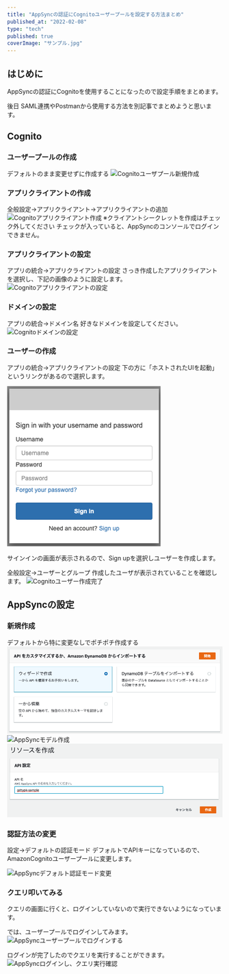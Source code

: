 ```yaml
---
title: "AppSyncの認証にCognitoユーザープールを設定する方法まとめ"
published_at: "2022-02-08"
type: "tech"
published: true
coverImage: "サンプル.jpg"
---
```


## はじめに

AppSyncの認証にCognitoを使用することになったので設定手順をまとめます。

後日 SAML連携やPostmanから使用する方法を別記事でまとめようと思います。

## Cognito

### ユーザープールの作成

デフォルトのまま変更せずに作成する ![Cognitoユーザプール新規作成](/images/Cognitoユーザプール新規作成.png)

### アプリクライアントの作成

全般設定->アプリクライアント->アプリクライアントの追加 ![Cognitoアプリクライアント作成](/images/Cognitoアプリクライアント作成-817x1024.png) ※クライアントシークレットを作成はチェック外してください チェックが入っていると、AppSyncのコンソールでログインできません。

### アプリクライアントの設定

アプリの統合->アプリクライアントの設定 さっき作成したアプリクライアントを選択し、下記の画像のように設定します。 ![Cognitoアプリクライアントの設定](/images/Cognitoアプリクライアントの設定.png)

### ドメインの設定

アプリの統合->ドメイン名 好きなドメインを設定してください。 ![Cognitoドメインの設定](/images/Cognitoドメインの設定.png)

### ユーザーの作成

アプリの統合->アプリクライアントの設定 下の方に「ホストされたUIを起動」というリンクがあるので選択します。

![Cognitoサインイン画面](/images/Cognitoサインイン画面.png)

サインインの画面が表示されるので、Sign upを選択しユーザーを作成します。

全般設定->ユーザーとグループ 作成したユーザが表示されていることを確認します。 ![Cognitoユーザー作成完了](/images/Cognitoユーザー作成完了.png)

## AppSyncの設定

### 新規作成

デフォルトから特に変更なしでポチポチ作成する ![AppSync新規作成](/images/AppSync新規作成.png) ![AppSyncモデル作成](/images/AppSyncモデル作成.png) ![AppSyncリソース作成](/images/AppSyncリソース作成.png)

### 認証方法の変更

設定->デフォルトの認証モード デフォルトでAPIキーになっているので、AmazonCognitoユーザープールに変更します。

![AppSyncデフォルト認証モード変更](/images/AppSyncデフォルト認証モード変更.png)

### クエリ叩いてみる

クエリの画面に行くと、ログインしていないので実行できないようになっています。

では、ユーザープールでログインしてみます。 ![AppSyncユーザープールでログインする](/images/AppSyncユーザープールでログインする.png)

ログインが完了したのでクエリを実行することができます。 ![AppSyncログインし、クエリ実行確認](/images/AppSyncログインし、クエリ実行確認.png)
